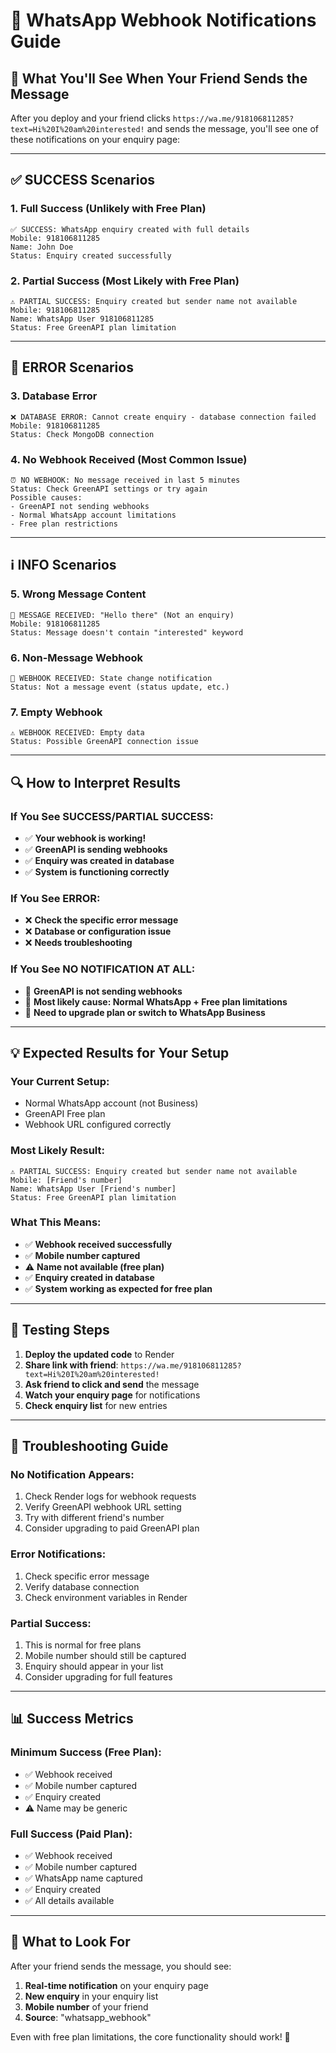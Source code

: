 # 📱 WhatsApp Webhook Notifications Guide

## 🎯 **What You'll See When Your Friend Sends the Message**

After you deploy and your friend clicks `https://wa.me/918106811285?text=Hi%20I%20am%20interested!` and sends the message, you'll see one of these notifications on your enquiry page:

---

## ✅ **SUCCESS Scenarios**

### **1. Full Success (Unlikely with Free Plan)**
```
✅ SUCCESS: WhatsApp enquiry created with full details
Mobile: 918106811285
Name: John Doe
Status: Enquiry created successfully
```

### **2. Partial Success (Most Likely with Free Plan)**
```
⚠️ PARTIAL SUCCESS: Enquiry created but sender name not available
Mobile: 918106811285  
Name: WhatsApp User 918106811285
Status: Free GreenAPI plan limitation
```

---

## 🚨 **ERROR Scenarios**

### **3. Database Error**
```
❌ DATABASE ERROR: Cannot create enquiry - database connection failed
Mobile: 918106811285
Status: Check MongoDB connection
```

### **4. No Webhook Received (Most Common Issue)**
```
⏰ NO WEBHOOK: No message received in last 5 minutes
Status: Check GreenAPI settings or try again
Possible causes:
- GreenAPI not sending webhooks
- Normal WhatsApp account limitations
- Free plan restrictions
```

---

## ℹ️ **INFO Scenarios**

### **5. Wrong Message Content**
```
💬 MESSAGE RECEIVED: "Hello there" (Not an enquiry)
Mobile: 918106811285
Status: Message doesn't contain "interested" keyword
```

### **6. Non-Message Webhook**
```
🔔 WEBHOOK RECEIVED: State change notification
Status: Not a message event (status update, etc.)
```

### **7. Empty Webhook**
```
⚠️ WEBHOOK RECEIVED: Empty data
Status: Possible GreenAPI connection issue
```

---

## 🔍 **How to Interpret Results**

### **If You See SUCCESS/PARTIAL SUCCESS:**
- ✅ **Your webhook is working!**
- ✅ **GreenAPI is sending webhooks**
- ✅ **Enquiry was created in database**
- ✅ **System is functioning correctly**

### **If You See ERROR:**
- ❌ **Check the specific error message**
- ❌ **Database or configuration issue**
- ❌ **Needs troubleshooting**

### **If You See NO NOTIFICATION AT ALL:**
- 🚨 **GreenAPI is not sending webhooks**
- 🚨 **Most likely cause: Normal WhatsApp + Free plan limitations**
- 🚨 **Need to upgrade plan or switch to WhatsApp Business**

---

## 💡 **Expected Results for Your Setup**

### **Your Current Setup:**
- Normal WhatsApp account (not Business)
- GreenAPI Free plan
- Webhook URL configured correctly

### **Most Likely Result:**
```
⚠️ PARTIAL SUCCESS: Enquiry created but sender name not available
Mobile: [Friend's number]
Name: WhatsApp User [Friend's number]
Status: Free GreenAPI plan limitation
```

### **What This Means:**
- ✅ **Webhook received successfully**
- ✅ **Mobile number captured**
- ⚠️ **Name not available (free plan)**
- ✅ **Enquiry created in database**
- ✅ **System working as expected for free plan**

---

## 🚀 **Testing Steps**

1. **Deploy the updated code** to Render
2. **Share link with friend**: `https://wa.me/918106811285?text=Hi%20I%20am%20interested!`
3. **Ask friend to click and send** the message
4. **Watch your enquiry page** for notifications
5. **Check enquiry list** for new entries

---

## 🔧 **Troubleshooting Guide**

### **No Notification Appears:**
1. Check Render logs for webhook requests
2. Verify GreenAPI webhook URL setting
3. Try with different friend's number
4. Consider upgrading to paid GreenAPI plan

### **Error Notifications:**
1. Check specific error message
2. Verify database connection
3. Check environment variables in Render

### **Partial Success:**
1. This is normal for free plans
2. Mobile number should still be captured
3. Enquiry should appear in your list
4. Consider upgrading for full features

---

## 📊 **Success Metrics**

### **Minimum Success (Free Plan):**
- ✅ Webhook received
- ✅ Mobile number captured
- ✅ Enquiry created
- ⚠️ Name may be generic

### **Full Success (Paid Plan):**
- ✅ Webhook received
- ✅ Mobile number captured
- ✅ WhatsApp name captured
- ✅ Enquiry created
- ✅ All details available

---

## 🎯 **What to Look For**

After your friend sends the message, you should see:

1. **Real-time notification** on your enquiry page
2. **New enquiry** in your enquiry list
3. **Mobile number** of your friend
4. **Source**: "whatsapp_webhook"

Even with free plan limitations, the core functionality should work! 🚀
